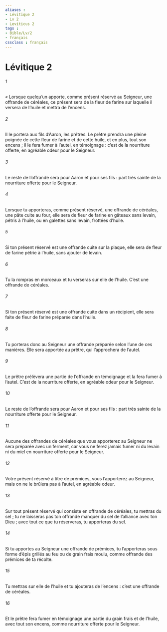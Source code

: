 ```yaml
---
aliases : 
- Lévitique 2
- Lv 2
- Leviticus 2
tags : 
- Bible/Lv/2
- français
cssclass : français
---
```


# Lévitique 2

###### 1
« Lorsque quelqu’un apporte, comme présent réservé au Seigneur, une offrande de céréales, ce présent sera de la fleur de farine sur laquelle il versera de l’huile et mettra de l’encens.
###### 2
Il le portera aux fils d’Aaron, les prêtres. Le prêtre prendra une pleine poignée de cette fleur de farine et de cette huile, et en plus, tout son encens ; il le fera fumer à l’autel, en témoignage : c’est de la nourriture offerte, en agréable odeur pour le Seigneur.
###### 3
Le reste de l’offrande sera pour Aaron et pour ses fils : part très sainte de la nourriture offerte pour le Seigneur.
###### 4
Lorsque tu apporteras, comme présent réservé, une offrande de céréales, une pâte cuite au four, elle sera de fleur de farine en gâteaux sans levain, pétris à l’huile, ou en galettes sans levain, frottées d’huile.
###### 5
Si ton présent réservé est une offrande cuite sur la plaque, elle sera de fleur de farine pétrie à l’huile, sans ajouter de levain.
###### 6
Tu la rompras en morceaux et tu verseras sur elle de l’huile. C’est une offrande de céréales.
###### 7
Si ton présent réservé est une offrande cuite dans un récipient, elle sera faite de fleur de farine préparée dans l’huile.
###### 8
Tu porteras donc au Seigneur une offrande préparée selon l’une de ces manières. Elle sera apportée au prêtre, qui l’approchera de l’autel.
###### 9
Le prêtre prélèvera une partie de l’offrande en témoignage et la fera fumer à l’autel. C’est de la nourriture offerte, en agréable odeur pour le Seigneur.
###### 10
Le reste de l’offrande sera pour Aaron et pour ses fils : part très sainte de la nourriture offerte pour le Seigneur.
###### 11
Aucune des offrandes de céréales que vous apporterez au Seigneur ne sera préparée avec un ferment, car vous ne ferez jamais fumer ni du levain ni du miel en nourriture offerte pour le Seigneur.
###### 12
Votre présent réservé à titre de prémices, vous l’apporterez au Seigneur, mais on ne le brûlera pas à l’autel, en agréable odeur.
###### 13
Sur tout présent réservé qui consiste en offrande de céréales, tu mettras du sel ; tu ne laisseras pas ton offrande manquer du sel de l’alliance avec ton Dieu ; avec tout ce que tu réserveras, tu apporteras du sel.
###### 14
Si tu apportes au Seigneur une offrande de prémices, tu l’apporteras sous forme d’épis grillés au feu ou de grain frais moulu, comme offrande des prémices de ta récolte.
###### 15
Tu mettras sur elle de l’huile et tu ajouteras de l’encens : c’est une offrande de céréales.
###### 16
Et le prêtre fera fumer en témoignage une partie du grain frais et de l’huile, avec tout son encens, comme nourriture offerte pour le Seigneur.
